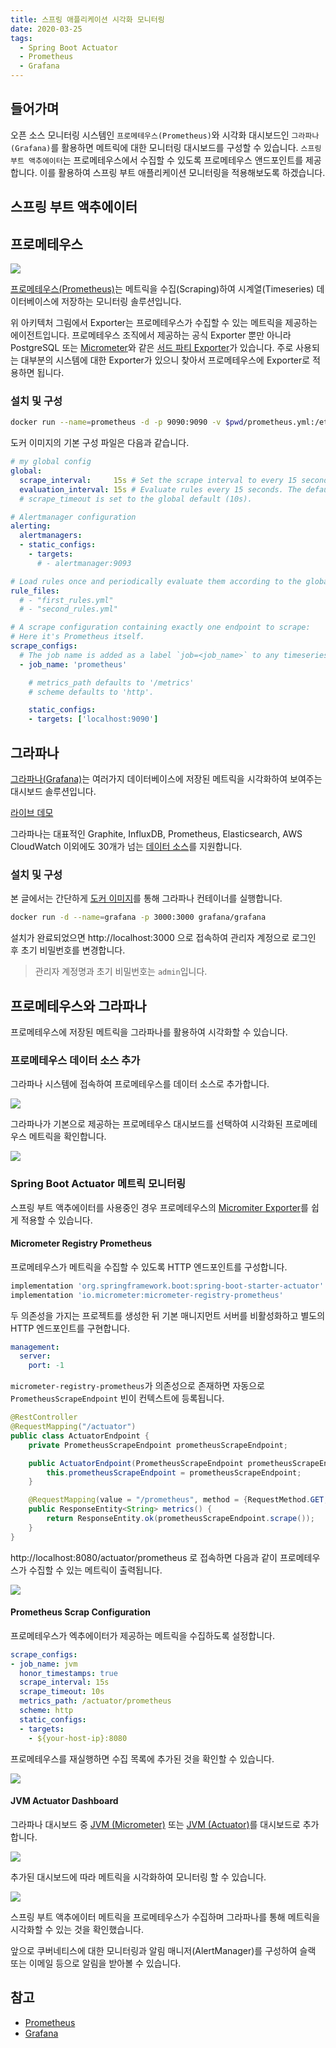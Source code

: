```yaml
---
title: 스프링 애플리케이션 시각화 모니터링
date: 2020-03-25
tags:
  - Spring Boot Actuator
  - Prometheus
  - Grafana
---
```


## 들어가며
오픈 소스 모니터링 시스템인 `프로메테우스(Prometheus)`와 시각화 대시보드인 `그라파나(Grafana)`를 활용하면 메트릭에 대한 모니터링 대시보드를 구성할 수 있습니다. `스프링 부트 액추에이터`는 프로메테우스에서 수집할 수 있도록 프로메테우스 앤드포인트를 제공합니다. 이를 활용하여 스프링 부트 애플리케이션 모니터링을 적용해보도록 하겠습니다.

## 스프링 부트 액추에이터


## 프로메테우스

![](https://prometheus.io/assets/architecture.png)

[프로메테우스(Prometheus)](https://prometheus.io/)는 메트릭을 수집(Scraping)하여 시계열(Timeseries) 데이터베이스에 저장하는 모니터링 솔루션입니다.

위 아키텍처 그림에서 Exporter는 프로메테우스가 수집할 수 있는 메트릭을 제공하는 에이전트입니다. 프로메테우스 조직에서 제공하는 공식 Exporter 뿐만 아니라 PostgreSQL 또는 [Micrometer](https://micrometer.io/docs/registry/prometheus)와 같은 [서드 파티 Exporter](https://prometheus.io/docs/instrumenting/exporters/)가 있습니다. 주로 사용되는 대부분의 시스템에 대한 Exporter가 있으니 찾아서 프로메테우스에 Exporter로 적용하면 됩니다.

### 설치 및 구성

```sh
docker run --name=prometheus -d -p 9090:9090 -v $pwd/prometheus.yml:/etc/prometheus/prometheus.yml prom/prometheus
```

도커 이미지의 기본 구성 파일은 다음과 같습니다.
```yml
# my global config
global:
  scrape_interval:     15s # Set the scrape interval to every 15 seconds. Default is every 1 minute.
  evaluation_interval: 15s # Evaluate rules every 15 seconds. The default is every 1 minute.
  # scrape_timeout is set to the global default (10s).

# Alertmanager configuration
alerting:
  alertmanagers:
  - static_configs:
    - targets:
      # - alertmanager:9093

# Load rules once and periodically evaluate them according to the global 'evaluation_interval'.
rule_files:
  # - "first_rules.yml"
  # - "second_rules.yml"

# A scrape configuration containing exactly one endpoint to scrape:
# Here it's Prometheus itself.
scrape_configs:
  # The job name is added as a label `job=<job_name>` to any timeseries scraped from this config.
  - job_name: 'prometheus'

    # metrics_path defaults to '/metrics'
    # scheme defaults to 'http'.

    static_configs:
    - targets: ['localhost:9090']
```

## 그라파나
[그라파나(Grafana)](https://grafana.com/grafana/)는 여러가지 데이터베이스에 저장된 메트릭을 시각화하여 보여주는 대시보드 솔루션입니다.

[라이브 데모](https://play.grafana.org/d/000000012/grafana-play-home?orgId=1)

그라파나는 대표적인 Graphite, InfluxDB, Prometheus, Elasticsearch, AWS CloudWatch 이외에도 30개가 넘는 [데이터 소스](https://grafana.com/grafana/plugins?direction=asc&orderBy=weight&type=datasource)를 지원합니다.

### 설치 및 구성
본 글에서는 간단하게 [도커 이미지](https://grafana.com/grafana/download?platform=docker)를 통해 그라파나 컨테이너를 실행합니다.

```sh
docker run -d --name=grafana -p 3000:3000 grafana/grafana
```

설치가 완료되었으면 http://localhost:3000 으로 접속하여 관리자 계정으로 로그인 후 초기 비밀번호를 변경합니다.

> 관리자 계정명과 초기 비밀번호는 `admin`입니다.

## 프로메테우스와 그라파나
프로메테우스에 저장된 메트릭을 그라파나를 활용하여 시각화할 수 있습니다.

### 프로메테우스 데이터 소스 추가
그라파나 시스템에 접속하여 프로메테우스를 데이터 소스로 추가합니다.

![](/dev-ops/images/grafana-datasource-prometheus-configuration.PNG#full)

그라파나가 기본으로 제공하는 프로메테우스 대시보드를 선택하여 시각화된 프로메테우스 메트릭을 확인합니다.

![](/dev-ops/images/grafana-datasource-prometheus-dashboard.PNG#full)

### Spring Boot Actuator 메트릭 모니터링
스프링 부트 액추에이터를 사용중인 경우 프로메테우스의 [Micromiter Exporter](https://micrometer.io/docs/registry/prometheus)를 쉽게 적용할 수 있습니다.

#### Micrometer Registry Prometheus
프로메테우스가 메트릭을 수집할 수 있도록 HTTP 엔드포인트를 구성합니다.

```groovy
implementation 'org.springframework.boot:spring-boot-starter-actuator'
implementation 'io.micrometer:micrometer-registry-prometheus'
```

두 의존성을 가지는 프로젝트를 생성한 뒤 기본 매니지먼트 서버를 비활성화하고 별도의 HTTP 엔드포인트를 구현합니다.

```yml
management:
  server:
    port: -1
```

`micrometer-registry-prometheus`가 의존성으로 존재하면 자동으로 `PrometheusScrapeEndpoint` 빈이 컨텍스트에 등록됩니다.

```java
@RestController
@RequestMapping("/actuator")
public class ActuatorEndpoint {
    private PrometheusScrapeEndpoint prometheusScrapeEndpoint;

    public ActuatorEndpoint(PrometheusScrapeEndpoint prometheusScrapeEndpoint) {
        this.prometheusScrapeEndpoint = prometheusScrapeEndpoint;
    }

    @RequestMapping(value = "/prometheus", method = {RequestMethod.GET, RequestMethod.POST}, produces = MediaType.TEXT_PLAIN_VALUE)
    public ResponseEntity<String> metrics() {
        return ResponseEntity.ok(prometheusScrapeEndpoint.scrape());
    }
}
```

http://localhost:8080/actuator/prometheus 로 접속하면 다음과 같이 프로메테우스가 수집할 수 있는 메트릭이 출력됩니다.

![](/spring/images/spring-boot-actuator-prometheus-metrics.PNG#full)  

#### Prometheus Scrap Configuration
프로메테우스가 엑추에이터가 제공하는 메트릭을 수집하도록 설정합니다.

```yml
scrape_configs:
- job_name: jvm
  honor_timestamps: true
  scrape_interval: 15s
  scrape_timeout: 10s
  metrics_path: /actuator/prometheus
  scheme: http
  static_configs:
  - targets:
    - ${your-host-ip}:8080
```

프로메테우스를 재실행하면 수집 목록에 추가된 것을 확인할 수 있습니다.

![](/dev-ops/images/prometheus-scraping-targets.PNG#full)

#### JVM Actuator Dashboard
그라파나 대시보드 중 [JVM (Micrometer)](https://grafana.com/grafana/dashboards/4701) 또는 [JVM (Actuator)](https://grafana.com/grafana/dashboards/9568)를 대시보드로 추가합니다.

![](/dev-ops/images/grafana-dashboard-import.PNG#full)

추가된 대시보드에 따라 메트릭을 시각화하여 모니터링 할 수 있습니다.

![](/dev-ops/images/grafana-dashboard-stats.PNG#full)

스프링 부트 액추에이터 메트릭을 프로메테우스가 수집하며 그라파나를 통해 메트릭을 시각화할 수 있는 것을 확인했습니다.

앞으로 쿠버네티스에 대한 모니터링과 알림 매니저(AlertManager)를 구성하여 슬랙 또는 이메일 등으로 알림을 받아볼 수 있습니다.

## 참고
- [Prometheus](https://prometheus.io/)
- [Grafana](https://grafana.com/grafana/)
